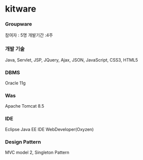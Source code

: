 # kitware
### Groupware

참여자 : 5명
개발기간 :4주

### 개발 기술
Java, Servlet, JSP, JQuery, Ajax, JSON, JavaScript, CSS3, HTML5

### DBMS
Oracle 11g

### Was
Apache Tomcat 8.5

### IDE
Eclipse Java EE IDE WebDeveloper(Oxyzen)

### Design Pattern
MVC model 2, Singleton Pattern
